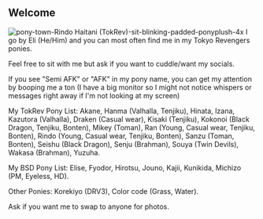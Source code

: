 ## Welcome
![pony-town-Rindo Haitani (TokRev)-sit-blinking-padded-ponyplush-4x](https://github.com/user-attachments/assets/db0ab7e2-2139-45dd-ab1e-a796063ef311)
I go by Eli (He/Him) and you can most often find me in my Tokyo Revengers ponies.

Feel free to sit with me but ask if you want to cuddle/want my socials.

If you see "Semi AFK" or "AFK" in my pony name, you can get my attention by booping me a ton (I have a big monitor so I might not notice whispers or messages right away if I'm not looking at my screen)

My TokRev Pony List: Akane, Hanma (Valhalla, Tenjiku), Hinata, Izana, Kazutora (Valhalla), Draken (Casual wear), Kisaki (Tenjiku), Kokonoi (Black Dragon, Tenjiku, Bonten), Mikey (Toman), Ran (Young, Casual wear, Tenjiku, Bonten), Rindo (Young, Casual wear, Tenjiku, Bonten), Sanzu (Toman, Bonten), Seishu (Black Dragon), Senju (Brahman), Souya (Twin Devils), Wakasa (Brahman), Yuzuha.

My BSD Pony List: Elise, Fyodor, Hirotsu, Jouno, Kajii, Kunikida, Michizo (PM, Eyeless, HD).

Other Ponies: Korekiyo (DRV3), Color code (Grass, Water).

Ask if you want me to swap to anyone for photos.
